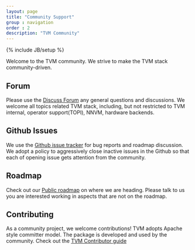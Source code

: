 ```yaml
---
layout: page
title: "Community Support"
group : navigation
order : 2
description: "TVM Community"
---
```

{% include JB/setup %}

Welcome to the TVM community. We strive to make the TVM stack community-driven.

## Forum
Please use the [Discuss Forum](https://discuss.tvmlang.org) any general questions and discussions. We welcome all topics related TVM stack, including, but not restricted to TVM internal, operator support(TOPI), NNVM, hardware backends.

## Github Issues
We use the [Github issue tracker](https://https://github.com/dmlc/tvm/issues/) for bug reports and roadmap discussion. We adopt a policy to aggressively close inactive issues in the Github so that each of opening issue gets attention from the community.

## Roadmap
Check out our [Public roadmap](https://github.com/dmlc/tvm/projects/1) on where we are heading. Please talk to us you are interested working in aspects that are not on the roadmap.

## Contributing
As a community project, we welcome contributions! TVM adopts Apache style committer model. The package is developed and used by the community. Check out the [TVM Contributor guide](https://github.com/dmlc/tvm/blob/master/CONTRIBUTORS.md)

